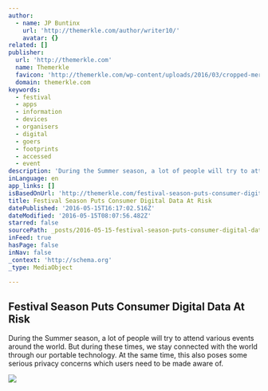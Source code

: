 ```yaml
---
author:
  - name: JP Buntinx
    url: 'http://themerkle.com/author/writer10/'
    avatar: {}
related: []
publisher:
  url: 'http://themerkle.com'
  name: Themerkle
  favicon: 'http://themerkle.com/wp-content/uploads/2016/03/cropped-merkle-white-1-192x192.png'
  domain: themerkle.com
keywords:
  - festival
  - apps
  - information
  - devices
  - organisers
  - digital
  - goers
  - footprints
  - accessed
  - event
description: 'During the Summer season, a lot of people will try to attend various events around the world. But during these times, we stay connected with the world through our portable technology. At the same time, this also poses some serious privacy concerns which users need to be made aware of.'
inLanguage: en
app_links: []
isBasedOnUrl: 'http://themerkle.com/festival-season-puts-consumer-digital-data-at-risk/'
title: Festival Season Puts Consumer Digital Data At Risk
datePublished: '2016-05-15T16:17:02.516Z'
dateModified: '2016-05-15T08:07:56.482Z'
starred: false
sourcePath: _posts/2016-05-15-festival-season-puts-consumer-digital-data-at-risk.md
inFeed: true
hasPage: false
inNav: false
_context: 'http://schema.org'
_type: MediaObject

---
```

<article style=""><h1>Festival Season Puts Consumer Digital Data At Risk</h1><p>During the Summer season, a lot of people will try to attend various events around the world. But during these times, we stay connected with the world through our portable technology. At the same time, this also poses some serious privacy concerns which users need to be made aware of.</p><img src="http://themerkle.com/wp-content/uploads/2016/05/shutterstock_298767080.jpg" /></article>